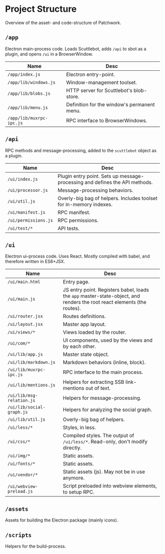 # Project Structure

Overview of the asset- and code-structure of Patchwork.

## `/app`

Electron main-process code.
Loads Scuttlebot, adds `/api` to sbot as a plugin, and opens `/ui` in a BrowserWindow.

| Name | Desc |
|------|------|
| `/app/index.js` | Electron entry-point. |
| `/app/lib/windows.js` | Window-management toolset. |
| `/app/lib/blobs.js` | HTTP server for Scuttlebot's blob-store. |
| `/app/lib/menu.js` | Definition for the window's permanent menu. |
| `/app/lib/muxrpc-ipc.js` | RPC interface to BrowserWindows. |

## `/api`

RPC methods and message-processing, added to the `scuttlebot` object as a plugin.

| Name | Desc |
|------|------|
| `/ui/index.js` | Plugin entry point. Sets up message-processing and defines the API methods. |
| `/ui/processor.js` | Message-processing behaviors. |
| `/ui/util.js` | Overly-big bag of helpers. Includes toolset for in-memory indexes. |
| `/ui/manifest.js` | RPC manifest. |
| `/ui/permissions.js` | RPC permissions. |
| `/ui/test/*` | API tests. |

## `/ui`

Electron ui-process code.
Uses React.
Mostly compiled with babel, and therefore written in ES6+JSX.

| Name | Desc |
|------|------|
| `/ui/main.html` | Entry page. |
| `/ui/main.js` | JS entry point. Registers babel, loads the `app` master-state-object, and renders the root react elements (the routes). |
| `/ui/router.jsx` | Routes definitions. |
| `/ui/layout.jsx` | Master app layout. |
| `/ui/views/*` | Views loaded by the router. |
| `/ui/com/*` | UI components, used by the views and by each other. |
| `/ui/lib/app.js` | Master state object. |
| `/ui/lib/markdown.js` | Markdown behaviors (inline, block). |
| `/ui/lib/muxrpc-ipc.js` | RPC interface to the main process. |
| `/ui/lib/mentions.js` | Helpers for extracting SSB link-mentions out of text. |
| `/ui/lib/msg-relation.js` | Helpers for message-processing. |
| `/ui/lib/social-graph.js` | Helpers for analyzing the social graph. |
| `/ui/lib/util.js` | Overly-big bag of helpers. |
| `/ui/less/*` | Styles, in less. |
| `/ui/css/*` | Compiled styles. The output of `/ui/less/*`. Read-only, don't modify directly. |
| `/ui/img/*` | Static assets. |
| `/ui/fonts/*` | Static assets. |
| `/ui/vendor/*` | Static assets (js). May not be in use anymore. |
| `/ui/webview-preload.js` | Script preloaded into webview elements, to setup RPC. |

## `/assets`

Assets for building the Electron package (mainly icons).

## `/scripts`

Helpers for the build-process.